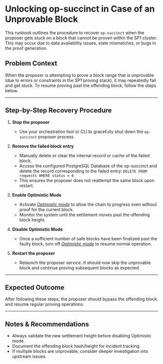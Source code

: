 # Unlocking op-succinct in Case of an Unprovable Block

This runbook outlines the procedure to recover `op-succinct` when the proposer gets stuck on a block that cannot be proven within the SP1 cluster. This may occur due to data availability issues, state mismatches, or bugs in the proof generation.

## Problem Context

When the proposer is attempting to prove a block range that is unprovable (due to errors or constraints in the SP1 proving stack), it may repeatedly fail and get stuck. To resume proving past the offending block, follow the steps below.

---

## Step-by-Step Recovery Procedure

1. **Stop the proposer**
   - Use your orchestration tool or CLI to gracefully shut down the `op-succinct` proposer process.

2. **Remove the failed block entry**
   - Manually delete or clear the internal record or cache of the failed block.
   - Access the configured PostgreSQL Database of the op-succinct and delete the record corresponding to the failed entry:
      `DELETE FROM requests WHERE status = 6`
   - This ensures the proposer does not reattempt the same block upon restart.

3. **Enable Optimistic Mode**
   - Activate *[Optimistic mode](optimistic-mode.md)* to allow the chain to progress even without proof for the current block.
   - Monitor the system until the settlement moves past the offending block height.

4. **Disable Optimistic Mode**
   - Once a sufficient number of safe blocks have been finalized past the faulty block, turn off *[Optimistic mode](optimistic-mode.md)* to resume normal operation.

5. **Restart the proposer**
   - Relaunch the proposer service. It should now skip the unprovable block and continue proving subsequent blocks as expected.

---

## Expected Outcome

After following these steps, the proposer should bypass the offending block and resume regular proving operations.

---

## Notes & Recommendations

- Always validate the new settlement height before disabling Optimistic mode.
- Document the offending block hash/height for incident tracking.
- If multiple blocks are unprovable, consider deeper investigation into upstream issues.
